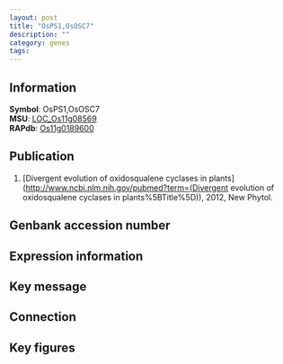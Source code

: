 ```yaml
---
layout: post
title: "OsPS1,OsOSC7"
description: ""
category: genes
tags: 
---
```


## Information
__Symbol__: OsPS1,OsOSC7  
__MSU__: [LOC_Os11g08569](http://rice.plantbiology.msu.edu/cgi-bin/ORF_infopage.cgi?orf=LOC_Os11g08569)  
__RAPdb__: [Os11g0189600](http://rapdb.dna.affrc.go.jp/viewer/gbrowse_details/irgsp1?name=Os11g0189600)  

## Publication
1. [Divergent evolution of oxidosqualene cyclases in plants](http://www.ncbi.nlm.nih.gov/pubmed?term=(Divergent evolution of oxidosqualene cyclases in plants%5BTitle%5D)), 2012, New Phytol.

## Genbank accession number

## Expression information

## Key message

## Connection

## Key figures


